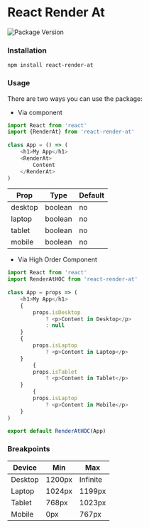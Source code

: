 
# React Render At

![Package Version](https://img.shields.io/github/package-json/v/BNT-AR/react-render-at/master?color=blue&label=version&style=flat-square)

### Installation

    npm install react-render-at

### Usage

There are two ways you can use the package:  
  
- Via component  
```js
import React from 'react'
import {RenderAt} from 'react-render-at'  
  
class App = () => (  
    <h1>My App</h1>  
    <RenderAt>  
        Content  
    </RenderAt>  
)  
```

| Prop | Type | Default |
| -- | -- | -- |
| desktop | boolean | no
| laptop  | boolean | no
| tablet | boolean | no
| mobile | boolean | no

- Via High Order Component

```js
import React from 'react'
import RenderAtHOC from 'react-render-at'  
  
class App = props => (  
    <h1>My App</h1>  
    {
		props.isDesktop
			? <p>Content in Desktop</p>
			: null
	}
	{
		props.isLaptop
			? <p>Content in Laptop</p>
	}
		{
		props.isTablet
			? <p>Content in Tablet</p>
	}
		{
		props.isLaptop
			? <p>Content in Mobile</p>
	}
)

export default RenderAtHOC(App)
```

### Breakpoints
| Device | Min | Max
|--|--|--|
| Desktop | 1200px | Infinite
| Laptop | 1024px | 1199px
| Tablet | 768px | 1023px
| Mobile | 0px | 767px

